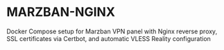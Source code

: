 # MARZBAN-NGINX
Docker Compose setup for Marzban VPN panel with Nginx reverse proxy, SSL certificates via Certbot, and automatic VLESS Reality configuration
